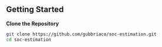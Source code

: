 ## Getting Started

**Clone the Repository**

   ```bash
   git clone https://github.com/gubbriaco/soc-estimation.git
   cd soc-estimation
   